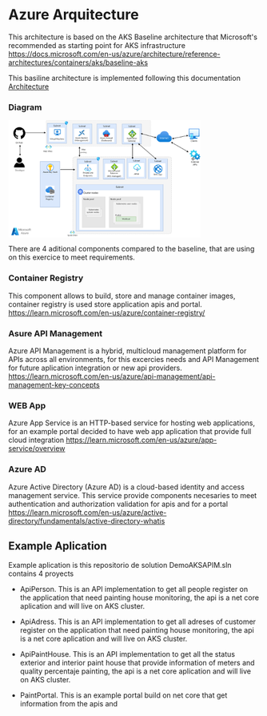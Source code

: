# Azure Arquitecture

This architecture is based on the AKS Baseline architecture that Microsoft's recommended as starting point for AKS infrastructure
https://docs.microsoft.com/en-us/azure/architecture/reference-architectures/containers/aks/baseline-aks

This basiline architecture is implemented following this documentation 
[Architecture](https://github.com/RodrigoVeraRomero/AKS-Private "Architecture") 

### Diagram

<img src="https://github.com/RodrigoVeraRomero/AKS-APIM-Integration/blob/main/Docs/Architecture.png" width="385px" align="center">

There are 4 aditional components compared to the baseline, that are using on this exercice to meet requirements.

### Container Registry
This component allows to build, store and manage container images, container registry is used store application apis and portal. 
https://learn.microsoft.com/en-us/azure/container-registry/

### Asure API Management
Azure API Management is a hybrid, multicloud management platform for APIs across all environments, for this excercies needs and API Management for future aplication integration or new api providers.
https://learn.microsoft.com/en-us/azure/api-management/api-management-key-concepts

### WEB App
Azure App Service is an HTTP-based service for hosting web applications, for an example portal decided to have web app aplication that provide full cloud integration
https://learn.microsoft.com/en-us/azure/app-service/overview

### Azure AD
Azure Active Directory (Azure AD) is a cloud-based identity and access management service. This service provide components necesaries to meet authentication and authorization validation for apis and for a portal
https://learn.microsoft.com/en-us/azure/active-directory/fundamentals/active-directory-whatis

## Example Aplication

Example aplication is this repositorio de solution DemoAKSAPIM.sln contains 4 proyects

* ApiPerson. This is an API implementation to get all people register on the application that need painting house monitoring, the api is a net core aplication and will live on AKS cluster.

* ApiAdress. This is an API implementation to get all adreses of customer register on the application that need painting house monitoring, the api is a net core aplication and will live on AKS cluster.

* ApiPaintHouse. This is an API implementation to get all the status exterior and interior paint house that provide information of meters and quality percentaje painting, the api is a net core aplication and will live on AKS cluster.

* PaintPortal. This is an example portal build on net core that get information from the apis and 